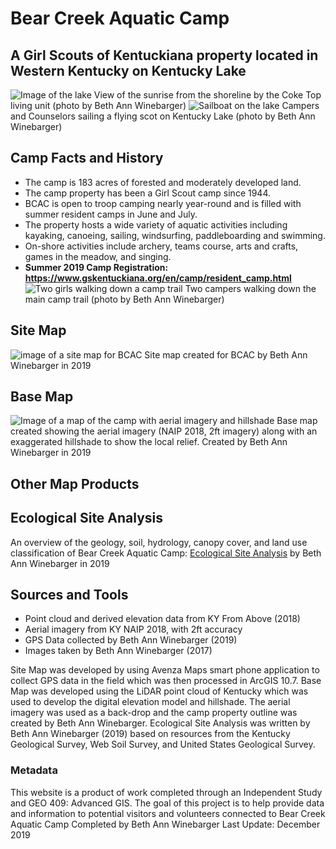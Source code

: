 # Bear Creek Aquatic Camp
## A Girl Scouts of Kentuckiana property located in Western Kentucky on Kentucky Lake

![Image of the lake](photos/IMG_3575.jpg)
View of the sunrise from the shoreline by the Coke Top living unit (photo by Beth Ann Winebarger)
![Sailboat on the lake](photos\image2.jpg)
Campers and Counselors sailing a flying scot on Kentucky Lake (photo by Beth Ann Winebarger)

## Camp Facts and History
* The camp is 183 acres of forested and moderately developed land.
* The camp property has been a Girl Scout camp since 1944.
* BCAC is open to troop camping nearly year-round and is filled with summer resident camps in June and July.
* The property hosts a wide variety of aquatic activities including kayaking, canoeing, sailing, windsurfing, paddleboarding and swimming. 
* On-shore activities include archery, teams course, arts and crafts, games in the meadow, and singing.
* __Summer 2019 Camp Registration: https://www.gskentuckiana.org/en/camp/resident_camp.html__
![Two girls walking down a camp trail](photos\image1.jpg)
Two campers walking down the main camp trail (photo by Beth Ann Winebarger)

## Site Map
![image of a site map for BCAC](sitemap\BCAC_Draft_2.jpg)
Site map created for BCAC by Beth Ann Winebarger in 2019

## Base Map
![Image of a map of the camp with aerial imagery and hillshade](basemap\bcac.jpg)
Base map created showing the aerial imagery (NAIP 2018, 2ft imagery) along with an exaggerated hillshade to show the local relief. Created by Beth Ann Winebarger in 2019

## Other Map Products

## Ecological Site Analysis
An overview of the geology, soil, hydrology, canopy cover, and land use classification of Bear Creek Aquatic Camp: 
[Ecological Site Analysis](bcac\site_analysis.md) 
by Beth Ann Winebarger in 2019

## Sources and Tools
* Point cloud and derived elevation data from KY From Above (2018)
* Aerial imagery from KY NAIP 2018, with 2ft accuracy
* GPS Data collected by Beth Ann Winebarger (2019)
* Images taken by Beth Ann Winebarger (2017)

Site Map was developed by using Avenza Maps smart phone application to collect GPS data in the field which was then processed in ArcGIS 10.7. 
Base Map was developed using the LiDAR point cloud of Kentucky which was used to develop the digital elevation model and hillshade. The aerial imagery was used as a back-drop and the camp property outline was created by Beth Ann Winebarger.
Ecological Site Analysis was written by Beth Ann Winebarger (2019) based on resources from the Kentucky Geological Survey, Web Soil Survey, and United States Geological Survey. 



### Metadata
This website is a product of work completed through an Independent Study and GEO 409: Advanced GIS.
The goal of this project is to help provide data and information to potential visitors and volunteers connected to Bear Creek Aquatic Camp
Completed by Beth Ann Winebarger
Last Update: December 2019